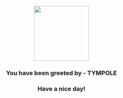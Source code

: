 <p align="center">
            <img src="https://raw.githubusercontent.com/PokeAPI/sprites/master/sprites/pokemon/535.png" width="150" height="150">
          </p>
          <h3 align="center">You have been greeted by - <b>TYMPOLE</b></h3>
          <h3 align="center">Have a nice day!</h3>
